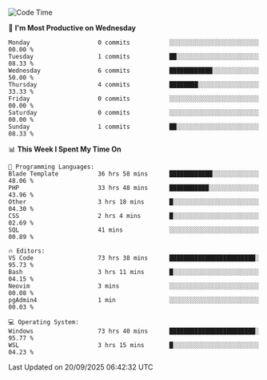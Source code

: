 <!--START_SECTION:waka-->
![Code Time](http://img.shields.io/badge/Code%20Time-5%2C912%20hrs%2049%20mins-blue)

📅 **I'm Most Productive on Wednesday** 

```text
Monday                   0 commits           ░░░░░░░░░░░░░░░░░░░░░░░░░   00.00 % 
Tuesday                  1 commits           ██░░░░░░░░░░░░░░░░░░░░░░░   08.33 % 
Wednesday                6 commits           ████████████░░░░░░░░░░░░░   50.00 % 
Thursday                 4 commits           ████████░░░░░░░░░░░░░░░░░   33.33 % 
Friday                   0 commits           ░░░░░░░░░░░░░░░░░░░░░░░░░   00.00 % 
Saturday                 0 commits           ░░░░░░░░░░░░░░░░░░░░░░░░░   00.00 % 
Sunday                   1 commits           ██░░░░░░░░░░░░░░░░░░░░░░░   08.33 % 
```


📊 **This Week I Spent My Time On** 

```text
💬 Programming Languages: 
Blade Template           36 hrs 58 mins      ████████████░░░░░░░░░░░░░   48.06 % 
PHP                      33 hrs 48 mins      ███████████░░░░░░░░░░░░░░   43.96 % 
Other                    3 hrs 18 mins       █░░░░░░░░░░░░░░░░░░░░░░░░   04.30 % 
CSS                      2 hrs 4 mins        █░░░░░░░░░░░░░░░░░░░░░░░░   02.69 % 
SQL                      41 mins             ░░░░░░░░░░░░░░░░░░░░░░░░░   00.89 % 

🔥 Editors: 
VS Code                  73 hrs 38 mins      ████████████████████████░   95.73 % 
Bash                     3 hrs 11 mins       █░░░░░░░░░░░░░░░░░░░░░░░░   04.15 % 
Neovim                   3 mins              ░░░░░░░░░░░░░░░░░░░░░░░░░   00.08 % 
pgAdmin4                 1 min               ░░░░░░░░░░░░░░░░░░░░░░░░░   00.03 % 

💻 Operating System: 
Windows                  73 hrs 40 mins      ████████████████████████░   95.77 % 
WSL                      3 hrs 15 mins       █░░░░░░░░░░░░░░░░░░░░░░░░   04.23 % 
```


 Last Updated on 20/09/2025 06:42:32 UTC
<!--END_SECTION:waka-->
